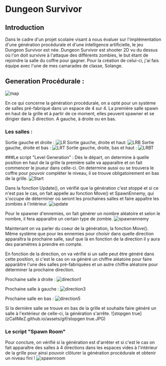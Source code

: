 # Dungeon Survivor

## Introduction

Dans le cadre d'un projet scolaire visant à nous évaluer sur l'implémentation d'une génération procédurale et d'une intelligence artificielle, le jeu Dungeon Survivor est née.
Dungeon Survivor est shooter 2D vu du dessus où l'on doit survivre à l'attaque des différents zombies, le but étant de rejoindre la salle du coffre pour gagner.
Pour la création de celui-ci, j'ai fais équipe avec l'une de mes camarades de classe, Solange.

## Generation Procédurale :

![map](zCallMeZ.github.io/assets/gif/map.gif)

En ce qui concerne la génération procédurale, on a opté pour un système de salles pré-fabriqué dans un espace de 4 sur 4. La première salle spawn en haut de la grille et à partir de ce moment, elles peuvent spawner et se dirigier dans 3 direction. A gauche, à droite ou en bas. 

### Les salles :
Sortie gauche et droite :
![LR](zCallMeZ.github.io/assets/gif/LR.JPG)
Sortie gauche, droite et haut:
![LRB](zCallMeZ.github.io/assets/gif/LRB.JPG)
Sortie gauche, droite et bas : 
![LRT](zCallMeZ.github.io/assets/gif/LRT.JPG)
Sortie gauche, droite, bas et haut :
![LRBT](zCallMeZ.github.io/assets/gif/LRBT.JPG)

###Le script "Level Generation" :
Dès le départ, on determine à quelle position en haut de la grille la première salle va apparaître et on fait commencer le joueur dans celle-ci. On determine aussi ou se trouvera le coffre pour pouvoir compléter le niveau, il se trouve obligatoirement en bas de la grille. 
![Start](zCallMeZ.github.io/assets/gif/Start.JPG)


Dans la fonction Update(), on vérifié que la génération c'est stoppé et si ce n'est pas le cas, on fait appelle au fonction Move() et SpawnEnnemy, qui s'occupe de déterminer où seront les prochaines salles et faire appaître les zombies à l'intérieur. 
![update](zCallMeZ.github.io/assets/gif/update.JPG)

Pour le spawner d'ennemies, on fait générer un nombre aléatoire et selon le nombre, il fera apparaître un certain type de zombie. 
![spawnennemy](zCallMeZ.github.io/assets/gif/spawnennemy.JPG)

Maintenant on va parler du coeur de la génération, la fonction Move(). Même système que pour les ennemies pour choisir dans quelle direction apparaîtra la prochaine salle, sauf que là en fonction de la direction il y aura des paramètres à prendre en compte.

En fonction de la direction, on va vérifié si un salle peut être généré dans cette position, si c'est le cas on va généré un chiffre aléatoire pour faire apparâitre l'une des salles pré-fabriquées et un autre chiffre aléatoire pour déterminer la prochaine direction. 

Prochaine salle à droite : 
![direction1](zCallMeZ.github.io/assets/gif/direction1.JPG)

Prochaine salle à gauche :
![direction3](zCallMeZ.github.io/assets/gif/direction3.JPG)

Prochaine salle en bas :
![direction5](zCallMeZ.github.io/assets/gif/direction5.JPG)

Si la dernière salle se trouve en bas de la grille et souhaite faire généré un salle à l'extérieur de celle-ci, la génération s'arrête.
![stopgen true](zCallMeZ.github.io/assets/gif/stopgen true.JPG)

### Le script "Spawn Room"
Pour conclure, on vérifié si la génération est d'arrêter et si c'est le cas on fait apparaître des salles à 4 directions dans les espaces vides à l'intérieur de la grille pour ainsi pouvoir clôturer la génération procédurale et obtenir un niveau fini !
![spawnroom](zCallMeZ.github.io/assets/gif/spawnroom.JPG)

##
